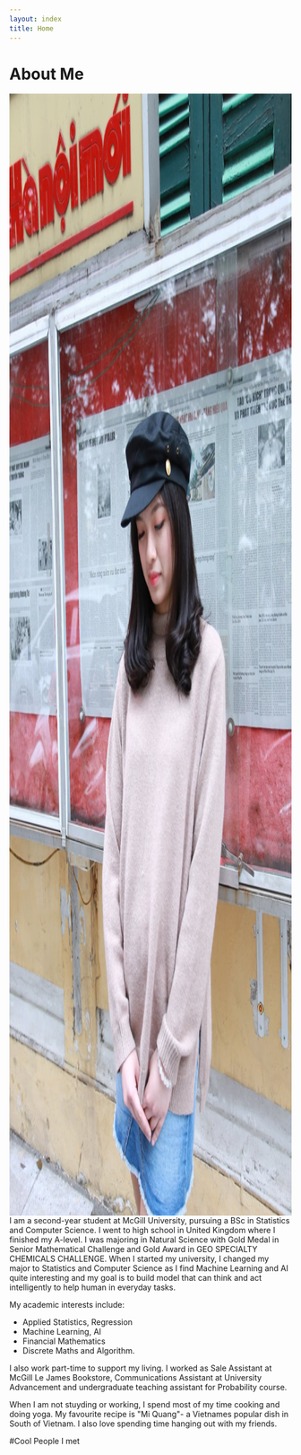 ```yaml
---
layout: index
title: Home
---
```

# About Me 
<img alt="A picture of me" src="images/profile.jpg" style="height: 50vh; display: block; margin: 0 auto;">
I am a second-year student at McGill University, pursuing a BSc in Statistics and Computer Science.  I went to high school in United Kingdom where I finished my A-level. I was majoring in Natural Science with Gold Medal in Senior Mathematical Challenge and Gold Award in GEO SPECIALTY CHEMICALS CHALLENGE. When I started my university, I changed my major to Statistics and Computer Science as I find Machine Learning and AI quite interesting and my goal is to build model that can think and act intelligently to help human in everyday tasks. 

My academic interests include: 
+ Applied Statistics, Regression
+ Machine Learning, AI
+ Financial Mathematics
+ Discrete Maths and Algorithm. 

I also work part-time to support my living. I worked as Sale Assistant at McGill Le James Bookstore, Communications Assistant at University Advancement and undergraduate teaching assistant for Probability course. 

When I am not stuyding or working, I spend most of my time cooking and doing yoga. My favourite recipe is "Mi Quang"- a Vietnames popular dish in South of Vietnam. I also love spending time hanging out with my friends. 

#Cool People I met 



